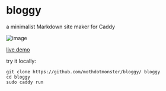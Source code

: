 # bloggy
a minimalist Markdown site maker for Caddy

![image](https://moth.monster/projects/bloggy/bloggy.png)

[live demo](https://bloggy.moth.monster/)

try it locally:

```
git clone https://github.com/mothdotmonster/bloggy/ bloggy
cd bloggy
sudo caddy run
```
